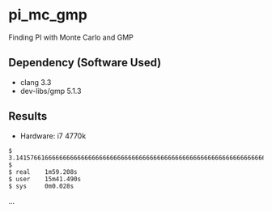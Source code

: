 # pi_mc_gmp

Finding PI with Monte Carlo and GMP


## Dependency (Software Used)
 * clang 3.3
 * dev-libs/gmp 5.1.3


## Results
 * Hardware: i7 4770k

```
$ 3.14157661666666666666666666666666666666666666666666666666666666666666666666666666666666666666666666666666666666666666666666666666666666666666666666666666667
$
$ real    1m59.208s
$ user    15m41.490s
$ sys     0m0.028s
```
...
